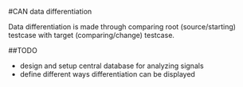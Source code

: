 #CAN data differentiation

Data differentiation is made through comparing root (source/starting) testcase with target (comparing/change) testcase. 

##TODO
 - design and setup central database for analyzing signals
 - define different ways differentiation can be displayed